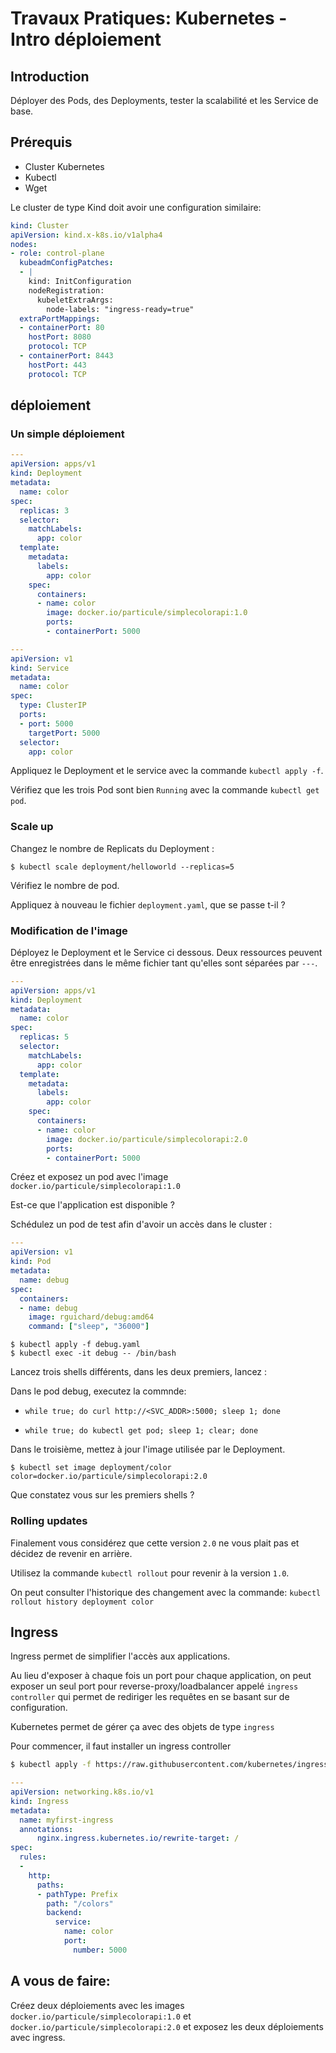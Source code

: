 # Travaux Pratiques: Kubernetes - Intro déploiement

## Introduction

Déployer des Pods, des Deployments, tester la scalabilité et les Service de
base.

## Prérequis

- Cluster Kubernetes
- Kubectl
- Wget

Le cluster de type Kind doit avoir une configuration similaire:

``` yaml
kind: Cluster
apiVersion: kind.x-k8s.io/v1alpha4
nodes:
- role: control-plane
  kubeadmConfigPatches:
  - |
    kind: InitConfiguration
    nodeRegistration:
      kubeletExtraArgs:
        node-labels: "ingress-ready=true"
  extraPortMappings:
  - containerPort: 80
    hostPort: 8080
    protocol: TCP
  - containerPort: 8443
    hostPort: 443
    protocol: TCP
```


## déploiement
### Un simple déploiement

```yaml
---
apiVersion: apps/v1
kind: Deployment
metadata:
  name: color
spec:
  replicas: 3
  selector:
    matchLabels:
      app: color
  template:
    metadata:
      labels:
        app: color
    spec:
      containers:
      - name: color
        image: docker.io/particule/simplecolorapi:1.0
        ports:
        - containerPort: 5000
```

```yaml
---
apiVersion: v1
kind: Service
metadata:
  name: color
spec:
  type: ClusterIP
  ports:
  - port: 5000
    targetPort: 5000
  selector:
    app: color
```

Appliquez le Deployment et le service avec
la commande `kubectl apply -f`.

Vérifiez que les trois Pod sont bien `Running` avec la commande `kubectl get pod`.

### Scale up

Changez le nombre de Replicats du Deployment :

```console
$ kubectl scale deployment/helloworld --replicas=5
```

Vérifiez le nombre de pod.

Appliquez à nouveau le fichier `deployment.yaml`, que se passe t-il ?

### Modification de l'image

Déployez le Deployment et le Service ci dessous. Deux ressources peuvent être
enregistrées dans le même fichier tant qu'elles sont séparées par `---`.

```yaml
---
apiVersion: apps/v1
kind: Deployment
metadata:
  name: color
spec:
  replicas: 5
  selector:
    matchLabels:
      app: color
  template:
    metadata:
      labels:
        app: color
    spec:
      containers:
      - name: color
        image: docker.io/particule/simplecolorapi:2.0
        ports:
        - containerPort: 5000
```


Créez et exposez un pod avec l'image `docker.io/particule/simplecolorapi:1.0`

Est-ce que l'application est disponible ?


Schédulez un pod de test afin d'avoir un accès dans le cluster :

```yaml
---
apiVersion: v1
kind: Pod
metadata:
  name: debug
spec:
  containers:
  - name: debug
    image: rguichard/debug:amd64
    command: ["sleep", "36000"]
```


```
$ kubectl apply -f debug.yaml
$ kubectl exec -it debug -- /bin/bash
```


Lancez trois shells différents, dans les deux premiers, lancez :

Dans le pod debug, executez la commnde:
- `while true; do curl http://<SVC_ADDR>:5000; sleep 1; done`


- `while true; do kubectl get pod; sleep 1; clear; done`

Dans le troisième, mettez à jour l'image utilisée par le Deployment.

```console
$ kubectl set image deployment/color color=docker.io/particule/simplecolorapi:2.0
```

Que constatez vous sur les premiers shells ?

### Rolling updates
Finalement vous considérez que cette version `2.0` ne vous plait pas et décidez
de revenir en arrière.

Utilisez la commande `kubectl rollout` pour revenir à la version `1.0`.

On peut consulter l'historique des changement avec la commande:
```kubectl rollout history deployment color```


## Ingress
Ingress permet de simplifier l'accès aux applications.

Au lieu d'exposer à chaque fois un port pour chaque application,
on peut exposer un seul port pour reverse-proxy/loadbalancer
appelé `ingress controller`
qui permet de rediriger les requêtes en se basant sur de configuration.

Kubernetes permet de gérer ça avec des objets de type `ingress`


Pour commencer, il faut installer un ingress controller


``` bash
$ kubectl apply -f https://raw.githubusercontent.com/kubernetes/ingress-nginx/controller-v1.5.1/deploy/static/provider/kind/deploy.yaml
```


```yaml
---
apiVersion: networking.k8s.io/v1
kind: Ingress
metadata:
  name: myfirst-ingress
  annotations:
      nginx.ingress.kubernetes.io/rewrite-target: /
spec:
  rules:
  - 
    http:
      paths:
      - pathType: Prefix
        path: "/colors"
        backend:
          service:
            name: color
            port:
              number: 5000

```


## A vous de faire:
Créez deux déploiements avec les images `docker.io/particule/simplecolorapi:1.0` et `docker.io/particule/simplecolorapi:2.0`
et exposez les deux déploiements avec ingress.

